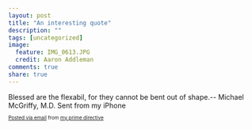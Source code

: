 ```yaml
---
layout: post
title: "An interesting quote"
description: ""
tags: [uncategorized]
image:
  feature: IMG_0613.JPG
  credit: Aaron Addleman
comments: true
share: true
---
```



<div class="posterous_autopost">Blessed are the flexabil, for they cannot be bent out of shape.-- Michael McGriffy, M.D. Sent from my iPhone
<p style="font-size: 10px;"><a href="http://posterous.com">Posted via email</a> from <a href="http://myprimedirective.posterous.com/16341159">my prime directive</a></p>
</div>
